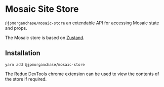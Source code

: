 # Mosaic Site Store

`@jpmorganchase/mosaic-store` an extendable API for accessing Mosaic state and props.

The Mosaic store is based on [Zustand](https://zustand-demo.pmnd.rs/).

## Installation

`yarn add @jpmorganchase/mosaic-store`

The Redux DevTools chrome extension can be used to view the contents of the store if required.
